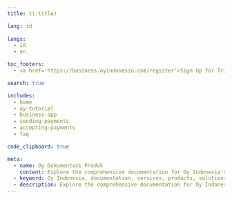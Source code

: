 ```yaml
---
title: t(:title)

lang: id
  
langs:
  - id
  - en

toc_footers:
  - <a href='https://business.oyindonesia.com/register'>Sign Up for Trial</a>

search: true

includes:
  - home
  - oy-tutorial
  - business-app
  - sending-payments
  - accepting-payments
  - faq

code_clipboard: true

meta:
  - name: Oy Dokumentasi Produk
    content: Explore the comprehensive documentation for Oy Indonesia's services. Get started with our products and solutions to enhance your business.
  - keyword: Oy Indonesia, documentation, services, products, solutions, business, support
  - description: Explore the comprehensive documentation for Oy Indonesia's services. Get started with our products and solutions to enhance your business.
---
```

